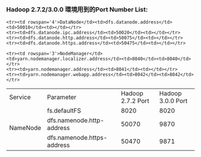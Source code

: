 ﻿### Hadoop 2.7.2/3.0.0 環境用到的Port Number List:

<table>
   <tr>
      <td>Service</td>
	  <td>Parameter</td>
      <td>Hadoop 2.7.2 Port</td>      
	  <td>Hadoop 3.0.0 Port</td>
   </tr>
	<tr><td rowspan='3'>NameNode</td><td>fs.defaultFS</td><td>8020</td><td>8020</td></tr>	
	<tr><td>dfs.namenode.http-address</td><td>50070</td><td>9870</td></tr>
	<tr><td>dfs.namenode.https-address</td><td>50470</td><td>9871</td></tr>
	
	<tr><td rowspan='4'>DataNode</td><td>dfs.datanode.address</td><td>50010</td><td></td></tr>
	<tr><td>dfs.datanode.ipc.address</td><td>50020</td><td></td></tr>
	<tr><td>dfs.datanode.http.address</td><td>50075</td><td></td></tr>
	<tr><td>dfs.datanode.https.address</td><td>50475</td><td></td></tr>
	
	<tr><td rowspan='3'>NodeManager</td><td>yarn.nodemanager.localizer.address</td><td>8040</td><td>8040</td></tr>
	<tr><td>yarn.nodemanager.address</td><td>8041</td><td></td></tr>
	<tr><td>yarn.nodemanager.webapp.address</td><td>8042</td><td>8042</td></tr>
	
</table>

